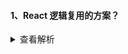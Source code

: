 #### 1、React 逻辑复用的方案？

<details>
<summary>查看解析</summary>

##### Mixin

缺点：

- 引入隐式依赖（组件和 mixin）
- 导致名称冲突
- mixin 相互依赖，相互耦合导致滚雪球的复杂性

[Mixins Considered Harmful](https://reactjs.org/blog/2016/07/13/mixins-considered-harmful.html)

> React 是学院派前端库，怎么会喜欢 mixin 这种引入大量不可控因素的方式，导致新人上手代码时对其如何工作越发不理解(incomprehensible)。跟 PHP 里面的 traits 一样，mixin 一开始为了减少重复代码，隐藏累赘或复杂逻辑，特别受老人新人欢迎。可是他们跟 oop 设计模式几乎相反，对于大工程协作来说是有一点风险的。举个例子，烦人的 OOP 如果给你一个对象 Cat，工程师 A 想要写波斯猫，可以写个 PersianCat；工程师 B 写出了个 WildCat，只要约定不直接改 Cat，那么他们的修改基本互不影响。但是 mixin(PHP 里面的 trait)，写一个 PersianCat[mixin Cat + Persian]，或写一个 WildCat[mixin Cat + Wild]，是没有问题的。当写一个 野生波斯猫，可以非常方便写出 PersianWildCat[mixin Cat + Persian + Wild]。可是谁知道这只野生波斯猫的某个行为来自哪个 mixin，修着修着 bug 就不小心 override 了另一个不想改的行为了。（如果是上面的 OOP，那么野生波斯猫就必须在波斯猫和野生猫选一个继承啦，麻烦但是比较安全)HOC 也只是另一种隐藏累赘或复杂逻辑、减少重复代码的方式，但如此显性的行为当然是比较学院派的特性啦。 —— [知乎](zhihu.com/question/67588479)

##### HOC

高阶组件的实现方式：

- 属性代理
  函数返回一个我们自己定义的组件，然后在 render 中返回要包裹的组件，这样我们就可以代理所有传入的 props，并且决定如何渲染，实际上 ，这种方式生成的高阶组件就是原组件的父组件，上面的函数 visible 就是一个 HOC 属性代理的实现方式。

  ```JS
  function proxyHOC(WrappedComponent) {
    return class extends Component {
      render() {
        return <WrappedComponent {...this.props} />;
      }
    }
  }
  ```

  对比原生组件增强的项：

  - 可操作所有传入的 props
  - 可操作组件的生命周期
  - 可操作组件的 static 方法
  - 获取 refs

- 反向继承
  返回一个组件，继承原组件，在 render 中调用原组件的 render。由于继承了原组件，能通过 this 访问到原组件的生命周期、props、state、render 等，相比属性代理它能操作更多的属性。

  ```JS
  function inheritHOC(WrappedComponent) {
  return class extends WrappedComponent {
    render() {
      return super.render();
    }
  }
  }
  ```

  相比属性代理，还可以有两个优势：

  - 可操作 state
  - 可以**渲染劫持**

HOC 可以实现什么功能？

组合渲染、条件渲染、操作 props、获取 refs、渲染劫持等

如何使用 HOC?
compose、Decorators

HOC 的缺点

- HOC 需要在原组件上进行包裹或者嵌套，如果大量使用 HOC，将会产生非常多的嵌套，这让调试变得非常困难。
- HOC 可以劫持 props，在不遵守约定的情况下也可能造成冲突。

参考：
[从 Mixin 到 HOC 再到 Hook](https://juejin.cn/post/6844903815762673671#heading-1)

##### Hook

动机：
Hook 使你在**无需修改组件结构**的情况下复用状态逻辑
解决了 mixin 和 HOC 的问题

</details>
